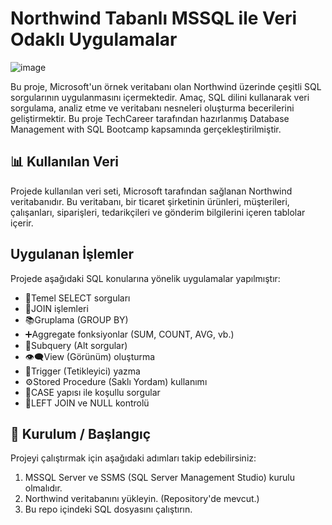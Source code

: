 # Northwind Tabanlı MSSQL ile Veri Odaklı Uygulamalar

![image](https://github.com/user-attachments/assets/85754c69-5abc-4c06-a65d-22a17f12e554)

Bu proje, Microsoft'un örnek veritabanı olan Northwind üzerinde çeşitli SQL sorgularının uygulanmasını içermektedir. Amaç, SQL dilini kullanarak veri sorgulama, analiz etme ve veritabanı nesneleri oluşturma becerilerini geliştirmektir. Bu proje TechCareer tarafından hazırlanmış Database Management with SQL Bootcamp kapsamında gerçekleştirilmiştir.

## 📊 Kullanılan Veri
Projede kullanılan veri seti, Microsoft tarafından sağlanan Northwind veritabanıdır. Bu veritabanı, bir ticaret şirketinin ürünleri, müşterileri, çalışanları, siparişleri, tedarikçileri ve gönderim bilgilerini içeren tablolar içerir.

## Uygulanan İşlemler  
Projede aşağıdaki SQL konularına yönelik uygulamalar yapılmıştır:  
- 📄Temel SELECT sorguları  
- 🔗JOIN işlemleri  
- 📚Gruplama (GROUP BY)  
- ➕Aggregate fonksiyonlar (SUM, COUNT, AVG, vb.)  
- 🧩Subquery (Alt sorgular)  
- 👁️‍🗨️View (Görünüm) oluşturma  
- 🚨Trigger (Tetikleyici) yazma  
- ⚙️Stored Procedure (Saklı Yordam) kullanımı  
- 🎯CASE yapısı ile koşullu sorgular  
- 🧭LEFT JOIN ve NULL kontrolü

## 🚀 Kurulum / Başlangıç

Projeyi çalıştırmak için aşağıdaki adımları takip edebilirsiniz:

1. MSSQL Server ve SSMS (SQL Server Management Studio) kurulu olmalıdır.
2. Northwind veritabanını yükleyin. (Repository'de mevcut.)
3. Bu repo içindeki SQL dosyasını çalıştırın.

